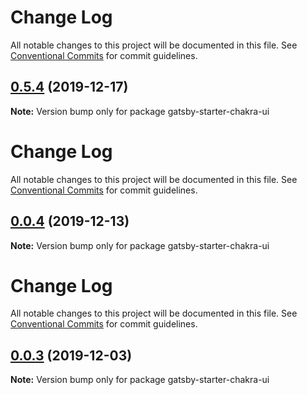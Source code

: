 # Change Log

All notable changes to this project will be documented in this file. See
[Conventional Commits](https://conventionalcommits.org) for commit guidelines.

## [0.5.4](https://github.com/egoist-bot/chakra-ui/compare/gatsby-starter-chakra-ui@0.0.4...gatsby-starter-chakra-ui@0.5.4) (2019-12-17)

**Note:** Version bump only for package gatsby-starter-chakra-ui

# Change Log

All notable changes to this project will be documented in this file. See
[Conventional Commits](https://conventionalcommits.org) for commit guidelines.

## [0.0.4](/compare/gatsby-starter-chakra-ui@0.0.3...gatsby-starter-chakra-ui@0.0.4) (2019-12-13)

**Note:** Version bump only for package gatsby-starter-chakra-ui

# Change Log

All notable changes to this project will be documented in this file. See
[Conventional Commits](https://conventionalcommits.org) for commit guidelines.

## [0.0.3](/compare/gatsby-starter-chakra-ui@0.0.2...gatsby-starter-chakra-ui@0.0.3) (2019-12-03)

**Note:** Version bump only for package gatsby-starter-chakra-ui
